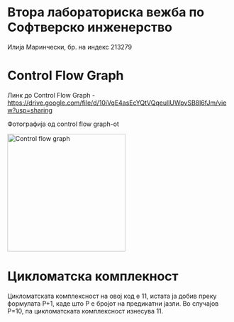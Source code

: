 # Втора лабораториска вежба по Софтверско инженерство
 Илија Маринчески, бр. на индекс 213279
# Control Flow Graph
Линк до Control Flow Graph - https://drive.google.com/file/d/10iVqE4asEcYQtVQqeulIUWpvSB8l6fJm/view?usp=sharing <br>

Фотографија од control flow graph-ot

<img width="266" alt="Control flow graph" src="https://github.com/Marinceski1/SI_2023_lab2_213279/assets/108797974/a1a012d9-6802-4a62-ae82-e4b7173621cc">


# Цикломатска комплекност

Цикломатската комплексност на овој код е 11, истата ја добив преку формулата P+1, каде што P е бројот на предикатни јазли. Во случајoв P=10, па цикломатската комплексност изнесува 11.
